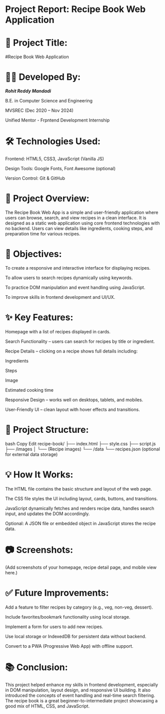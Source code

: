 # Project Report: Recipe Book Web Application
# 📌 Project Title:
#Recipe Book Web Application

# 👨‍💻 Developed By:
***Rohit Reddy Mandadi***

B.E. in Computer Science and Engineering

MVSREC (Dec 2020 – Nov 2024)

Unified Mentor - Frpntend Development Internship

# 🛠️ Technologies Used:
Frontend: HTML5, CSS3, JavaScript (Vanilla JS)

Design Tools: Google Fonts, Font Awesome (optional)

Version Control: Git & GitHub

# 📖 Project Overview:
The Recipe Book Web App is a simple and user-friendly application where users can browse, search, and view recipes in a clean interface. It is designed as a static web application using core frontend technologies with no backend. Users can view details like ingredients, cooking steps, and preparation time for various recipes.

# 🎯 Objectives:
To create a responsive and interactive interface for displaying recipes.

To allow users to search recipes dynamically using keywords.

To practice DOM manipulation and event handling using JavaScript.

To improve skills in frontend development and UI/UX.

# ✨ Key Features:
Homepage with a list of recipes displayed in cards.

Search Functionality – users can search for recipes by title or ingredient.

Recipe Details – clicking on a recipe shows full details including:

Ingredients

Steps

Image

Estimated cooking time

Responsive Design – works well on desktops, tablets, and mobiles.

User-Friendly UI – clean layout with hover effects and transitions.

# 🧩 Project Structure:
bash
Copy
Edit
recipe-book/
├── index.html
├── style.css
├── script.js
├── /images
│   └── (Recipe images)
└── /data
    └── recipes.json (optional for external data storage)
# 💡 How It Works:
The HTML file contains the basic structure and layout of the web page.

The CSS file styles the UI including layout, cards, buttons, and transitions.

JavaScript dynamically fetches and renders recipe data, handles search input, and updates the DOM accordingly.

Optional: A JSON file or embedded object in JavaScript stores the recipe data.

# 📷 Screenshots:
(Add screenshots of your homepage, recipe detail page, and mobile view here.)

# ✅ Future Improvements:
Add a feature to filter recipes by category (e.g., veg, non-veg, dessert).

Include favorites/bookmark functionality using local storage.

Implement a form for users to add new recipes.

Use local storage or IndexedDB for persistent data without backend.

Convert to a PWA (Progressive Web App) with offline support.

# 📚 Conclusion:
This project helped enhance my skills in frontend development, especially in DOM manipulation, layout design, and responsive UI building. It also introduced the concepts of event handling and real-time search filtering. The recipe book is a great beginner-to-intermediate project showcasing a good mix of HTML, CSS, and JavaScript.
